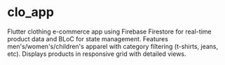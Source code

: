 # clo_app
Flutter clothing e-commerce app using Firebase Firestore for real-time product data and BLoC for state management. Features men's/women's/children's apparel with category filtering (t-shirts, jeans, etc). Displays products in responsive grid with detailed views.
